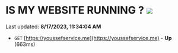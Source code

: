# IS MY WEBSITE RUNNING ? [![](https://img.shields.io/static/v1?label=Sponsor&message=%E2%9D%A4&logo=GitHub&color=%23fe8e86)](https://github.com/sponsors/<username>)

Last updated: **8/17/2023, 11:34:04 AM**

- `GET` [https://youssefservice.me](https://youssefservice.me) - **Up** (663ms)
